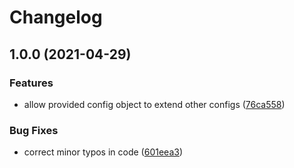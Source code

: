 # Changelog

## 1.0.0 (2021-04-29)


### Features

* allow provided config object to extend other configs ([76ca558](https://www.github.com/rramo012/testing-123/commit/76ca5583132106e005de4ada70501a29914a7885))


### Bug Fixes

* correct minor typos in code ([601eea3](https://www.github.com/rramo012/testing-123/commit/601eea30ed087a7bb49dbc35d978bb5b1068ff9e))
